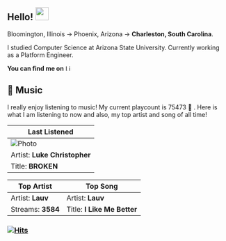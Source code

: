 ## Hello! <img src="https://raw.githubusercontent.com/MartinHeinz/MartinHeinz/master/wave.gif" width="30px">

Bloomington, Illinois -> Phoenix, Arizona -> **Charleston, South Carolina**.

I studied Computer Science at Arizona State University.
Currently working as a Platform Engineer.

**You can find me on** <a href="https://www.linkedin.com/in/austinbspencer/"><img src="https://i.imgur.com/OQUXwNp.jpeg" width="13px" alt="LinkedIn" > </a>

## 🎵 Music

I really enjoy listening to music! My current playcount is 75473 🤯 . Here is what I am listening to now and also, my top artist and song of all time!

| Last Listened        |
| -------------------- |
| ![Photo](https://lastfm.freetls.fastly.net/i/u/174s/e2f9a8921f6a41675d21617062fee817.jpg)      |
| Artist: **Luke Christopher** |
| Title: **BROKEN**    |

| Top Artist                      | Top Song                    |
| ------------------------------- | --------------------------- |
| Artist: **Lauv**         | Artist: **Lauv** |
| Streams: **3584** | Title: **I Like Me Better**    |

<!-- ## &#x1f4c8; GitHub Stats -->

<!-- **NOTE: 'Most Used Languages' does not indicate my skill level, it is purely showing the amount of each language I have coded in my *public* repositories** -->

<!-- **NOTE: A large chunk of my coding work can be found in my organizations! You can find them on left side of my profile page or right here:** :grin: -->

<!-- - [![ASU][1.0]][5]
- [![BOTS][2.0]][6]
- [![Laude Capital][3.0]][7] -->

<!-- ![Most Used Languages](https://github-readme-stats.vercel.app/api/top-langs/?username=austinbspencer&hide=css,rtf,html&bg_color=30,34e89e,4ca2cd&title_color=fff&text_color=fff")
-->

<!-- ![Austin's GitHub Stats](https://github-readme-stats.vercel.app/api?username=austinbspencer&show_icons=true&line_height=33&count_private=true&include_all_commits=false&theme=graywhite) -->

<!-- <a href="https://git.austinbspencer.com/twitter-bot">
  <img align="center" src="https://github-readme-stats.vercel.app/api/pin/?username=austinbspencer&repo=twitter-bot&theme=graywhite" />
</a> -->
<!-- <a href="https://github.com/austinbspencer/hangman-js">
  <img align="center" src="https://github-readme-stats.vercel.app/api/pin/?username=austinbspencer&repo=hangman-js&theme=vue" />
</a> -->
<!-- <a href="https://github.com/austinbspencer/Fantasy-Twitter">
  <img align="center" src="https://github-readme-stats.vercel.app/api/pin/?username=austinbspencer&repo=Fantasy-Twitter&theme=vue" />
</a> -->
<!-- <a href="https://github.com/austinbspencer/alpaca-python">
  <img align="center" src="https://github-readme-stats.vercel.app/api/pin/?username=austinbspencer&repo=alpaca-python&theme=vue" />
</a> -->
<!-- <a href="https://austinbspencer.com">
  <img align="center" src="https://github-readme-stats.vercel.app/api/pin/?username=austinbspencer&repo=react-portfolio&theme=graywhite" />
</a> -->

### [![Hits](https://hits.seeyoufarm.com/api/count/incr/badge.svg?url=https%3A%2F%2Fgithub.com%2Faustinbspencer&count_bg=%2338A1A8&title_bg=%23555555&icon=&icon_color=%23E7E7E7&title=hits&edge_flat=false)](https://hits.seeyoufarm.com)

<!-- ## :computer: Current Project 🌈

<a href="https://github.com/austinbspencer/twitter-bot">
  <img align="center" src="https://github-readme-stats.vercel.app/api/pin/?username=austinbspencer&repo=node-backend&theme=graywhite" />
</a> -->

<!--
## 📫 Where to find me
- [![Twitter][1.1]][1]
- [![LinkedIn][3.2]][3]
- [![Facebook][4.2]][4]
-->

<!-- links to social media icons -->

<!-- Organization avatars -->

[1.0]: https://avatars0.githubusercontent.com/u/76415820?s=60&v=4 "ASU"
[2.0]: https://avatars0.githubusercontent.com/u/76403990?s=60&v=4 "BOTS"
[3.0]: https://avatars3.githubusercontent.com/u/76275537?s=60&v=4 "Laude Capital"

<!-- icons with padding -->

[1.1]: http://i.imgur.com/tXSoThF.png "twitter icon with padding"
[2.1]: http://i.imgur.com/0o48UoR.png "github icon with padding"
[3.1]: http://i.imgur.com/P3YfQoD.png "facebook icon with padding"

<!-- icons without padding -->

[1.2]: http://i.imgur.com/wWzX9uB.png "twitter icon without padding"
[2.2]: http://i.imgur.com/9I6NRUm.png "github icon without padding"
[3.2]: https://i.imgur.com/OQUXwNp.jpeg "LinkedIn icon without padding"
[4.2]: http://i.imgur.com/fep1WsG.png "facebook icon without padding"

<!-- links to your social media accounts -->

[1]: https://twitter.com/austinbspencer
[2]: https://github.com/austinbspencer
[3]: https://www.linkedin.com/in/austinbspencer/
[4]: https://www.facebook.com/austin.spencer.129

<!-- Links to organizations -->

[5]: https://github.com/asu-cse-source-code "ASU"
[6]: https://github.com/battle-of-the-states "BOTS"
[7]: https://github.com/laude-capital "Laude Capital"

<!-- Resources -->
<!-- Icons: https://simpleicons.org/ -->
<!-- GitHub Stats: https://github.com/anuraghazra/github-readme-stats -->
<!-- Emojis: https://emojipedia.org/emoji/ -->
<!-- HTML Emojis: https://www.fileformat.info/index.htm -->
<!-- Shields: https://shields.io/ -->
<!-- Awesome GitHub Profile README: https://github.com/abhisheknaiidu/awesome-github-profile-readme -->

